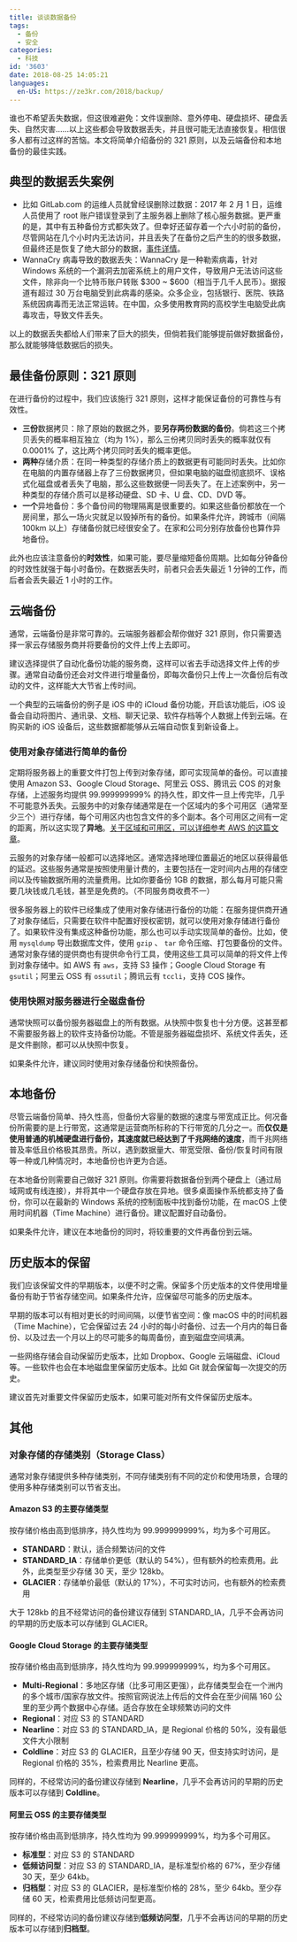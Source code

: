 ```yaml
---
title: 谈谈数据备份
tags:
  - 备份
  - 安全
categories:
  - 科技
id: '3603'
date: 2018-08-25 14:05:21
languages:
  en-US: https://ze3kr.com/2018/backup/
---
```


谁也不希望丢失数据，但这很难避免：文件误删除、意外停电、硬盘损坏、硬盘丢失、自然灾害……以上这些都会导致数据丢失，并且很可能无法直接恢复。相信很多人都有过这样的苦恼。本文将简单介绍备份的 321 原则，以及云端备份和本地备份的最佳实践。
<!-- more -->

## 典型的数据丢失案例

*   比如 GitLab.com 的运维人员就曾经误删除过数据：2017 年 2 月 1 日，运维人员使用了 root 账户错误登录到了主服务器上删除了核心服务数据。更严重的是，其中有五种备份方式都失效了。但幸好还留存着一个六小时前的备份，尽管网站在几个小时内无法访问，并且丢失了在备份之后产生的的很多数据，但最终还是恢复了绝大部分的数据，[事件详情](https://about.gitlab.com/2017/02/01/gitlab-dot-com-database-incident/)。
*   WannaCry 病毒导致的数据丢失：WannaCry 是一种勒索病毒，针对 Windows 系统的一个漏洞去加密系统上的用户文件，导致用户无法访问这些文件，除非向一个比特币账户转账 $300 ~ $600（相当于几千人民币）。据报道有超过 30 万台电脑受到此病毒的感染。众多企业，包括银行、医院、铁路系统因病毒而无法正常运转。在中国，众多使用教育网的高校学生电脑受此病毒攻击，导致文件丢失。

以上的数据丢失都给人们带来了巨大的损失，但倘若我们能够提前做好数据备份，那么就能够降低数据后的损失。

## 最佳备份原则：321 原则

在进行备份的过程中，我们应该施行 321 原则，这样才能保证备份的可靠性与有效性。

*   **三份**数据拷贝：除了原始的数据之外，要**另存两份数据的备份**。倘若这三个拷贝丢失的概率相互独立（均为 1%），那么三份拷贝同时丢失的概率就仅有 0.0001% 了，这比两个拷贝同时丢失的概率更低。
*   **两种**存储介质：在同一种类型的存储介质上的数据更有可能同时丢失。比如你在电脑的内置存储器上存了三份数据拷贝，但如果电脑的磁盘彻底损坏、误格式化磁盘或者丢失了电脑，那么这些数据便一同丢失了。在上述案例中，另一种类型的存储介质可以是移动硬盘、SD 卡、U 盘、CD、DVD 等。
*   **一个**异地备份：多个备份间的物理隔离是很重要的。如果这些备份都放在一个房间里，那么一场火灾就足以毁掉所有的备份。如果条件允许，跨城市（间隔 100km 以上）存储备份就已经很安全了。在家和公司分别存放备份也算作异地备份。

此外也应该注意备份的**时效性**，如果可能，要尽量缩短备份周期。比如每分钟备份的时效性就强于每小时备份。在数据丢失时，前者只会丢失最近 1 分钟的工作，而后者会丢失最近 1 小时的工作。

## 云端备份

通常，云端备份是非常可靠的。云端服务器都会帮你做好 321 原则，你只需要选择一家云存储服务商并将要备份的文件上传上去即可。

建议选择提供了自动化备份功能的服务商，这样可以省去手动选择文件上传的步骤。通常自动备份还会对文件进行增量备份，即每次备份只上传上一次备份后有改动的文件，这样能大大节省上传时间。

一个典型的云端备份的例子是 iOS 中的 iCloud 备份功能，开启该功能后，iOS 设备会自动将图片、通讯录、文档、聊天记录、软件存档等个人数据上传到云端。在购买新的 iOS 设备后，这些数据都能够从云端自动恢复到新设备上。

### 使用对象存储进行简单的备份

定期将服务器上的重要文件打包上传到对象存储，即可实现简单的备份。可以直接使用 Amazon S3、Google Cloud Storage、阿里云 OSS、腾讯云 COS 的对象存储，上述服务均提供 99.999999999% 的持久性，即文件一旦上传完毕，几乎不可能意外丢失。云服务中的对象存储通常是在一个区域内的多个可用区（通常至少三个）进行存储，每个可用区内也包含文件的多个副本。各个可用区之间有一定的距离，所以这实现了**异地**。[关于区域和可用区，可以详细参考 AWS 的这篇文章](http://docs.aws.amazon.com/zh_cn/AWSEC2/latest/UserGuide/using-regions-availability-zones.html)。

云服务的对象存储一般都可以选择地区。通常选择地理位置最近的地区以获得最低的延迟。这些服务通常是按照使用量计费的，主要包括在一定时间内占用的存储空间以及传输数据所用的流量费用。比如你要备份 1GB 的数据，那么每月可能只需要几块钱或几毛钱，甚至是免费的。（不同服务商收费不一）

很多服务器上的软件已经集成了使用对象存储进行备份的功能：在服务提供商开通了对象存储后，只需要在软件中配置好授权密钥，就可以使用对象存储进行备份了。如果软件没有集成这种备份功能，那么也可以手动实现简单的备份。比如，使用 `mysqldump` 导出数据库文件，使用 `gzip` 、 `tar` 命令压缩、打包要备份的文件。通常对象存储的提供商也有提供命令行工具，使用这些工具可以简单的将文件上传到对象存储中。如 AWS 有 `aws`，支持 S3 操作；Google Cloud Storage 有 `gsutil`；阿里云 OSS 有 `ossutil`；腾讯云有 `tccli`，支持 COS 操作。

### 使用快照对服务器进行全磁盘备份

通常快照可以备份服务器磁盘上的所有数据。从快照中恢复也十分方便。这甚至都不需要服务器上的软件支持备份功能。不管是服务器磁盘损坏、系统文件丢失，还是文件删除，都可以从快照中恢复。

如果条件允许，建议同时使用对象存储备份和快照备份。

## 本地备份

尽管云端备份简单、持久性高，但备份大容量的数据的速度与带宽成正比。何况备份所需要的是上行带宽，这通常是运营商所标称的下行带宽的几分之一。而**仅仅是使用普通的机械硬盘进行备份，其速度就已经达到了千兆网络的速度**，而千兆网络普及率低且价格极其昂贵。所以，遇到数据量大、带宽受限、备份/恢复时间有限等一种或几种情况时，本地备份也许更为合适。

在本地备份则需要自己做好 321 原则。你需要将数据备份到两个硬盘上（通过局域网或有线连接），并将其中一个硬盘存放在异地。很多桌面操作系统都支持了备份，你可以在最新的 Windows 系统的控制面板中找到备份功能，在 macOS 上使用时间机器（Time Machine）进行备份。建议配置好自动备份。

如果条件允许，建议在本地备份的同时，将较重要的文件再备份到云端。

## 历史版本的保留

我们应该保留文件的早期版本，以便不时之需。保留多个历史版本的文件使用增量备份有助于节省存储空间。如果条件允许，应保留尽可能多的历史版本。

早期的版本可以有相对更长的时间间隔，以便节省空间：像 macOS 中的时间机器（Time Machine），它会保留过去 24 小时的每小时备份、过去一个月内的每日备份、以及过去一个月以上的尽可能多的每周备份，直到磁盘空间填满。

一些网络存储会自动保留历史版本，比如 Dropbox、Google 云端磁盘、iCloud 等。一些软件也会在本地磁盘里保留历史版本。比如 Git 就会保留每一次提交的历史。

建议首先对重要文件保留历史版本，如果可能对所有文件保留历史版本。

## 其他

### 对象存储的存储类别（Storage Class）

通常对象存储提供多种存储类别，不同存储类别有不同的定价和使用场景，合理的使用多种存储类别可以节省支出。

#### Amazon S3 的主要存储类型

按存储价格由高到低排序，持久性均为 99.999999999%，均为多个可用区。

*   **STANDARD**：默认，适合频繁访问的文件
*   **STANDARD\_IA**：存储单价更低（默认的 54%），但有额外的检索费用。此外，此类型至少存储 30 天，至少 128kb。
*   **GLACIER**：存储单价最低（默认的 17%），不可实时访问，也有额外的检索费用

大于 128kb 的且不经常访问的备份建议存储到 STANDARD\_IA，几乎不会再访问的早期的历史版本可以存储到 GLACIER。

#### Google Cloud Storage 的主要存储类型

按存储价格由高到低排序，持久性均为 99.999999999%，均为多个可用区。

*   **Multi-Regional**：多地区存储（比多可用区更强），此存储类型会在一个洲内的多个城市/国家存放文件。按照官网说法上传后的文件会在至少间隔 160 公里的至少两个数据中心存储。适合存放在全球频繁访问的文件
*   **Regional**：对应 S3 的 STANDARD
*   **Nearline**：对应 S3 的 STANDARD\_IA，是 Regional 价格的 50%，没有最低文件大小限制
*   **Coldline**：对应 S3 的 GLACIER，且至少存储 90 天，但支持实时访问，是 Regional 价格的 35%，检索费用比 Nearline 更高。

同样的，不经常访问的备份建议存储到 **Nearline**，几乎不会再访问的早期的历史版本可以存储到 **Coldline**。

#### 阿里云 OSS 的主要存储类型

按存储价格由高到低排序，持久性均为 99.999999999%，均为多个可用区。

*   **标准型**：对应 S3 的 STANDARD
*   **低频访问型**：对应 S3 的 STANDARD\_IA，是标准型价格的 67%，至少存储 30 天，至少 64kb。
*   **归档型**：对应 S3 的 GLACIER，是标准型价格的 28%，至少 64kb。至少存储 60 天，检索费用比低频访问型更高。

同样的，不经常访问的备份建议存储到**低频访问型**，几乎不会再访问的早期的历史版本可以存储到**归档型**。
